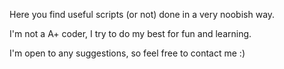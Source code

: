 Here you find useful scripts (or not) done in a very noobish way.

I'm not a A+ coder, I try to do my best for fun and learning.

I'm open to any suggestions, so feel free to contact me :)
